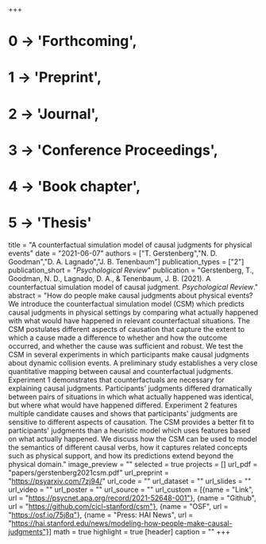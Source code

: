 +++
# 0 -> 'Forthcoming',
# 1 -> 'Preprint',
# 2 -> 'Journal',
# 3 -> 'Conference Proceedings',
# 4 -> 'Book chapter',
# 5 -> 'Thesis'

title = "A counterfactual simulation model of causal judgments for physical events"
date = "2021-06-07"
authors = ["T. Gerstenberg","N. D. Goodman","D. A. Lagnado","J. B. Tenenbaum"]
publication_types = ["2"]
publication_short = "_Psychological Review_"
publication = "Gerstenberg, T., Goodman, N. D., Lagnado, D. A., & Tenenbaum, J. B. (2021). A counterfactual simulation model of causal judgment. _Psychological Review_."
abstract = "How do people make causal judgments about physical events? We introduce the counterfactual simulation model (CSM) which predicts causal judgments in physical settings by comparing what actually happened with what would have happened in relevant counterfactual situations. The CSM postulates different aspects of causation that capture the extent to which a cause made a difference to whether and how the outcome occurred, and whether the cause was sufficient and robust. We test the CSM in several experiments in which participants make causal judgments about dynamic collision events. A preliminary study establishes a very close quantitative mapping between causal and counterfactual judgments. Experiment 1 demonstrates that counterfactuals are necessary for explaining causal judgments. Participants' judgments differed dramatically between pairs of situations in which what actually happened was identical, but where what would have happened differed. Experiment 2 features multiple candidate causes and shows that participants' judgments are sensitive to different aspects of causation. The CSM provides a better fit to participants' judgments than a heuristic model which uses features based on what actually happened. We discuss how the CSM can be used to model the semantics of different causal verbs, how it captures related concepts such as physical support, and how its predictions extend beyond the physical domain."
image_preview = ""
selected = true
projects = []
url_pdf = "papers/gerstenberg2021csm.pdf"
url_preprint = "https://psyarxiv.com/7zj94/"
url_code = ""
url_dataset = ""
url_slides = ""
url_video = ""
url_poster = ""
url_source = ""
url_custom = [{name = "Link", url = "https://psycnet.apa.org/record/2021-52648-001"},
{name = "Github", url = "https://github.com/cicl-stanford/csm"},
{name = "OSF", url = "https://osf.io/75j8q"},
{name = "Press: HAI News", url = "https://hai.stanford.edu/news/modeling-how-people-make-causal-judgments"}]
math = true
highlight = true
[header]
caption = ""
+++

